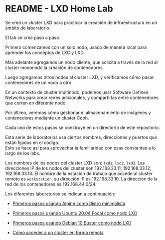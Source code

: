 # README - LXD Home Lab

Se crea un cluster LXD para practicar la creación de infraestructura en un
ámbito de laboratorio.

El lab se crea paso a paso.

Primero comenzamos con un solo nodo, usado de manera local para aprender los conceptos de LXC y LXD.

Más adelante agregamos un nodo cliente, que solicita a través de la red al cluster mononodo la creación de contenedores.

Luego agregamos otros nodos al cluster LXD, y verificamos cómo pasar contenedores de un nodo a otro.

En un contexto de cluster multinodo, podemos usar Software Defined Networks para crear redes adicionales, y compartirlas
entre contenedores que corren en diferente nodo.

Por último, veremos cómo gestionar el almacenamiento de imágenes y contenedores mediante un cluster Ceph.

Cada uno de estos pasos se construye en un directorio de este repositorio.

Esta serie de laboratorios usa ciertos nombres, direcciones y puertos que están fijados en el código.  
Esto se hace así para aprovechar la familiaridad con esas constantes a lo largo de los labs.

Los nombres de los nodos del cluster LXD son: `lxd1`, `lxd2`, `lxd3`.
Las direcciones IP de los nodos del cluster son 192.168.33.11, 192.168.33.12, 192.168.33.13.
El nombre de la estación de trabajo que accede al cluster remoto es `workstation`, su dirección IP es 192.168.33.10.
La dirección de la red de los contenedores es 192.168.44.0/24.

Los diferentes laboratorios se indican a continuación:

* [Primeros pasos usando Alpine como distro minimalista](01-primeros-pasos-con-alpine)

* [Primeros pasos usando Ubuntu 20.04 Focal como nodo LXD](01-primeros-pasos-con-ubuntu-focal)

* [Primeros pasos usando Debian 10 Buster como nodo LXD](01-primeros-pasos-con-debian-buster)

* [Cómo acceder a un cluster en forma remota](02-cliente-remoto)
